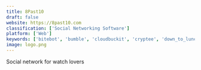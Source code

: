 ```yaml
---
title: 8Past10
draft: false 
website: https://8past10.com
classification: ['Social Networking Software']
platform: ['Web']
keywords: ['bitebot', 'bumble', 'cloudbuckit', 'cryptee', 'down_to_lunch', 'galaxia', 'geospark', 'hamster_pad', 'jenkins', 'mountain_duck', 'ohi', 'saferequest', 'socialall', 'sothink_swf_decompiler', 'thread', 'trickster', 'twenty_tables', 'vitascope', 'hey']
image: logo.png
---
```

Social network for watch lovers